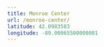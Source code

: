 ```yaml
---
title: Monroe Center
url: /monroe-center/
latitude: 42.0983583
longitude: -89.00065500000001
---
```

